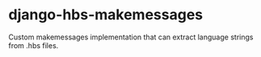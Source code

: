 # django-hbs-makemessages
Custom makemessages implementation that can extract language strings from .hbs files.

